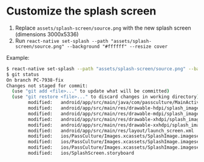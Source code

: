 # Customize the splash screen

1. Replace `assets/splash-screen/source.png` with the new splash screen (dimensions 3000x5336)
2. Run `react-native set-splash --path "assets/splash-screen/source.png" --background "#ffffff" --resize cover`

Example:

```bash
$ react-native set-splash --path "assets/splash-screen/source.png" --background "#ffffff" --resize contain
$ git status
On branch PC-7938-fix
Changes not staged for commit:
  (use "git add <file>..." to update what will be committed)
  (use "git restore <file>..." to discard changes in working directory)
        modified:   android/app/src/main/java/com/passculture/MainActivity.java
        modified:   android/app/src/main/res/drawable-hdpi/splash_image.png
        modified:   android/app/src/main/res/drawable-mdpi/splash_image.png
        modified:   android/app/src/main/res/drawable-xhdpi/splash_image.png
        modified:   android/app/src/main/res/drawable-xxhdpi/splash_image.png
        modified:   android/app/src/main/res/layout/launch_screen.xml
        modified:   ios/PassCulture/Images.xcassets/SplashImage.imageset/splash@1x.png
        modified:   ios/PassCulture/Images.xcassets/SplashImage.imageset/splash@2x.png
        modified:   ios/PassCulture/Images.xcassets/SplashImage.imageset/splash@3x.png
        modified:   ios/SplashScreen.storyboard
```
